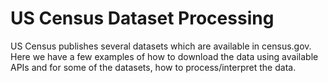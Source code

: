 # US Census Dataset Processing
US Census publishes several datasets which are available in census.gov. Here we have a few examples of how to download the data using available APIs and for some of the datasets, how to process/interpret the data.

